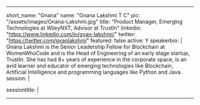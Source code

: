 ---

short_name: "Gnana"
name: "Gnana Lakshmi T C"
pic: "/assets/images/Gnana-Lakshmi.jpg"
title: "Product Manager, Emerging Technologies at WileyNXT, Advisor at TrustIn"
linkedin: "https://www.linkedin.com/in/gyan-lakshmi/"
twitter: "https://twitter.com/gyanlakshmi"
featured: false
active: Y
speakerbio: |
    Gnana Lakshmi is the Senior Leadership Fellow for Blockchain at WomenWhoCode and is the Head of Engineering of an early stage startup, TrustIn. She has had 8+ years of experience in the corporate space, is an avid learner and educator of emerging technologies like Blockchain, Artificial Intelligence and programming languages like Python and Java.    
session: |
    
sessiontitle: |
    
---